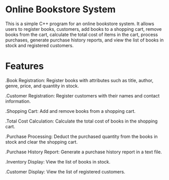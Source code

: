 # Online Bookstore System
This is a simple C++ program for an online bookstore system. It allows users to register books, customers, add books to a shopping cart, remove books from the cart, calculate 
the total cost of items in the cart, process purchases, generate purchase history reports, and view the list of books in stock and registered customers.

# Features
.Book Registration: Register books with attributes such as title, author, genre, price, and quantity in stock.

.Customer Registration: Register customers with their names and contact information.

.Shopping Cart: Add and remove books from a shopping cart.

.Total Cost Calculation: Calculate the total cost of books in the shopping cart.

.Purchase Processing: Deduct the purchased quantity from the books in stock and clear the shopping cart.

.Purchase History Report: Generate a purchase history report in a text file.

.Inventory Display: View the list of books in stock.

.Customer Display: View the list of registered customers.
